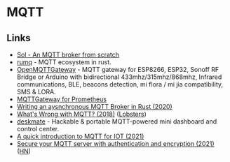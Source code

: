 # MQTT

## Links

* [Sol - An MQTT broker from scratch](https://codepr.github.io/posts/sol-mqtt-broker/)
* [rumq](https://github.com/tekjar/rumq) - MQTT ecosystem in rust.
* [OpenMQTTGateway](https://github.com/1technophile/OpenMQTTGateway) - MQTT gateway for ESP8266, ESP32, Sonoff RF Bridge or Arduino with bidirectional 433mhz/315mhz/868mhz, Infrared communications, BLE, beacons detection, mi flora / mi jia compatibility, SMS & LORA.
* [MQTTGateway for Prometheus](https://github.com/inuits/mqttgateway)
* [Writing an aysnchronous MQTT Broker in Rust (2020)](https://hassamuddin.com/blog/rust-mqtt/overview/)
* [What's Wrong with MQTT? (2018)](https://www.rtautomation.com/mqtt/whats-wrong-with-mqtt/) ([Lobsters](https://lobste.rs/s/lwofpb/what_s_wrong_with_mqtt))
* [deskmate](https://github.com/rbaron/deskmate) - Hackable & portable MQTT-powered mini dashboard and control center.
* [A quick introduction to MQTT for IOT (2021)](https://michael.stapelberg.ch/posts/2021-01-10-mqtt-introduction/)
* [Secure your MQTT server with authentication and encryption (2021)](https://jurian.slui.mn/posts/smqttt-or-secure-mqtt-over-traefik/) ([HN](https://news.ycombinator.com/item?id=25988196))
